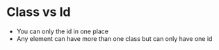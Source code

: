 # Class vs Id

- You can only the id in one place
- Any element can have more than one class but can only have one id